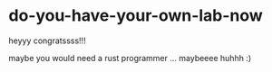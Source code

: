 # do-you-have-your-own-lab-now

heyyy congratssss!!!

maybe you would need a rust programmer ... maybeeee huhhh :)

